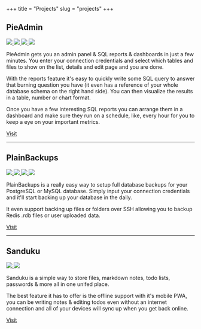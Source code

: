 +++
title = "Projects"
slug = "projects"
+++

## PieAdmin

<div class="gallery">
  <a href="/images/projects/pieadmin/homepage.png" target="_blank">
    <img src="/images/projects/pieadmin/homepage.png" />
  </a>
  <a href="/images/projects/pieadmin/dashboard.png" target="_blank">
    <img src="/images/projects/pieadmin/dashboard.png" />
  </a>
  <a href="/images/projects/pieadmin/report.png" target="_blank">
    <img src="/images/projects/pieadmin/report.png" />
  </a>
  <a href="/images/projects/pieadmin/view.png" target="_blank">
    <img src="/images/projects/pieadmin/view.png" />
  </a>
</div>

PieAdmin gets you an admin panel & SQL reports & dashboards in just a few
minutes. You enter your connection credentials and select which tables and
files to show on the list, details and edit page and you are done.

With the reports feature it's easy to quickly write some SQL query to answer
that burning question you have (it even has a reference of your whole database
schema on the right hand side). You can then visualize the results in a table,
number or chart format.

Once you have a few interesting SQL reports you can arrange them in a dashboard
and make sure they run on a schedule, like, every hour for you to keep a eye
on your important metrics.

<a href="https://www.pieadmin.com/" target="_blank" class="button">Visit</a>

---

## PlainBackups

<div class="gallery">
  <a href="/images/projects/plainbackups/homepage.png" target="_blank">
    <img src="/images/projects/plainbackups/homepage.png" />
  </a>
  <a href="/images/projects/plainbackups/list.png" target="_blank">
    <img src="/images/projects/plainbackups/list.png" />
  </a>
  <a href="/images/projects/plainbackups/target.png" target="_blank">
    <img src="/images/projects/plainbackups/target.png" />
  </a>
  <a href="/images/projects/plainbackups/members.png" target="_blank">
    <img src="/images/projects/plainbackups/members.png" />
  </a>
</div>

PlainBackups is a really easy way to setup full database backups for your
PostgreSQL or MySQL database. Simply input your connection credentials and
it'll start backing up your database in the daily.

It even support backing up files or folders over SSH allowing you to backup
Redis .rdb files or user uploaded data.

<a href="https://www.plainbackups.com/" target="_blank" class="button">Visit</a>

---

## Sanduku

<div class="gallery">
  <a href="/images/projects/sanduku/home.png" target="_blank">
    <img src="/images/projects/sanduku/home.png" />
  </a>
  <a href="/images/projects/sanduku/view.png" target="_blank">
    <img src="/images/projects/sanduku/view.png" />
  </a>
</div>

Sanduku is a simple way to store files, markdown notes, todo lists, passwords &
more all in one unifed place.

The best feature it has to offer is the offline support with it's mobile PWA,
you can be writing notes & editing todos even without an internet connection
and all of your devices will sync up when you get back online.

<a href="https://sanduku.atriumph.com/" target="_blank" class="button">Visit</a>


